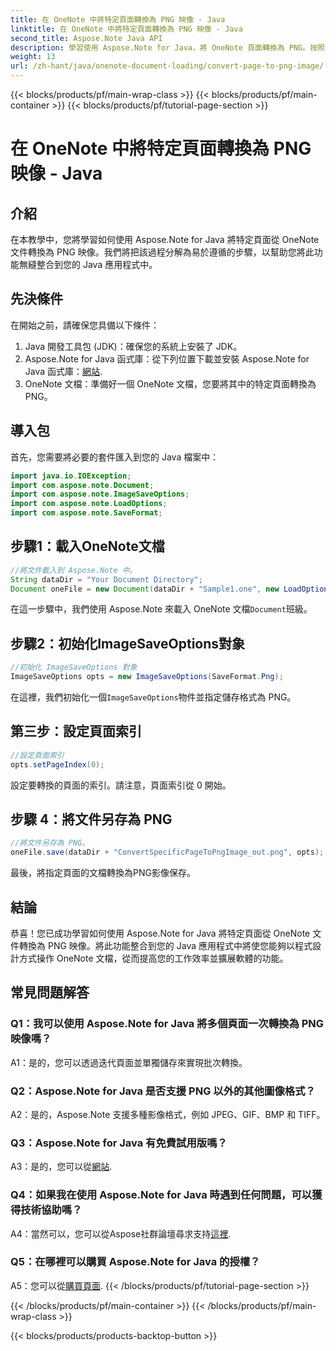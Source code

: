 ```yaml
---
title: 在 OneNote 中將特定頁面轉換為 PNG 映像 - Java
linktitle: 在 OneNote 中將特定頁面轉換為 PNG 映像 - Java
second_title: Aspose.Note Java API
description: 學習使用 Aspose.Note for Java，將 OneNote 頁面轉換為 PNG。按照簡單的步驟操作，載入文件並設定選項。使用此功能增強 Java 應用程式。
weight: 13
url: /zh-hant/java/onenote-document-loading/convert-page-to-png-image/
---
```


{{< blocks/products/pf/main-wrap-class >}}
{{< blocks/products/pf/main-container >}}
{{< blocks/products/pf/tutorial-page-section >}}

# 在 OneNote 中將特定頁面轉換為 PNG 映像 - Java

## 介紹

在本教學中，您將學習如何使用 Aspose.Note for Java 將特定頁面從 OneNote 文件轉換為 PNG 映像。我們將把該過程分解為易於遵循的步驟，以幫助您將此功能無縫整合到您的 Java 應用程式中。

## 先決條件

在開始之前，請確保您具備以下條件：

1. Java 開發工具包 (JDK)：確保您的系統上安裝了 JDK。
2.  Aspose.Note for Java 函式庫：從下列位置下載並安裝 Aspose.Note for Java 函式庫：[網站](https://releases.aspose.com/note/java/).
3. OneNote 文檔：準備好一個 OneNote 文檔，您要將其中的特定頁面轉換為 PNG。

## 導入包

首先，您需要將必要的套件匯入到您的 Java 檔案中：

```java
import java.io.IOException;
import com.aspose.note.Document;
import com.aspose.note.ImageSaveOptions;
import com.aspose.note.LoadOptions;
import com.aspose.note.SaveFormat;
```

## 步驟1：載入OneNote文檔

```java
//將文件載入到 Aspose.Note 中。
String dataDir = "Your Document Directory";
Document oneFile = new Document(dataDir + "Sample1.one", new LoadOptions());
```

在這一步驟中，我們使用 Aspose.Note 來載入 OneNote 文檔`Document`班級。

## 步驟2：初始化ImageSaveOptions對象

```java
//初始化 ImageSaveOptions 對象
ImageSaveOptions opts = new ImageSaveOptions(SaveFormat.Png);
```

在這裡，我們初始化一個`ImageSaveOptions`物件並指定儲存格式為 PNG。

## 第三步：設定頁面索引

```java
//設定頁面索引
opts.setPageIndex(0);
```

設定要轉換的頁面的索引。請注意，頁面索引從 0 開始。

## 步驟 4：將文件另存為 PNG

```java
//將文件另存為 PNG。
oneFile.save(dataDir + "ConvertSpecificPageToPngImage_out.png", opts);
```

最後，將指定頁面的文檔轉換為PNG影像保存。

## 結論

恭喜！您已成功學習如何使用 Aspose.Note for Java 將特定頁面從 OneNote 文件轉換為 PNG 映像。將此功能整合到您的 Java 應用程式中將使您能夠以程式設計方式操作 OneNote 文檔，從而提高您的工作效率並擴展軟體的功能。

## 常見問題解答

### Q1：我可以使用 Aspose.Note for Java 將多個頁面一次轉換為 PNG 映像嗎？

A1：是的，您可以透過迭代頁面並單獨儲存來實現批次轉換。

### Q2：Aspose.Note for Java 是否支援 PNG 以外的其他圖像格式？

A2：是的，Aspose.Note 支援多種影像格式，例如 JPEG、GIF、BMP 和 TIFF。

### Q3：Aspose.Note for Java 有免費試用版嗎？

 A3：是的，您可以從[網站](https://releases.aspose.com/).

### Q4：如果我在使用 Aspose.Note for Java 時遇到任何問題，可以獲得技術協助嗎？

 A4：當然可以，您可以從Aspose社群論壇尋求支持[這裡](https://forum.aspose.com/c/note/28).

### Q5：在哪裡可以購買 Aspose.Note for Java 的授權？

 A5：您可以從[購買頁面](https://purchase.aspose.com/buy).
{{< /blocks/products/pf/tutorial-page-section >}}

{{< /blocks/products/pf/main-container >}}
{{< /blocks/products/pf/main-wrap-class >}}

{{< blocks/products/products-backtop-button >}}
